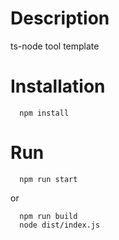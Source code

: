 # Description
ts-node tool template

# Installation
```
  npm install
```

# Run
```
  npm run start
```
or
```
  npm run build
  node dist/index.js
```
